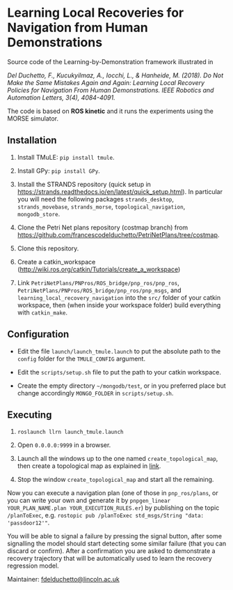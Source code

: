 # Learning Local Recoveries for Navigation from Human Demonstrations
Source code of the Learning-by-Demonstration framework illustrated in 

*Del Duchetto, F., Kucukyilmaz, A., Iocchi, L., & Hanheide, M. (2018). Do Not Make the Same Mistakes Again and Again: Learning Local Recovery Policies for Navigation From Human Demonstrations. IEEE Robotics and Automation Letters, 3(4), 4084-4091.*

The code is based on **ROS kinetic** and it runs the experiments using the MORSE simulator.

## Installation
1. Install TMuLE: `pip install tmule`.

2. Install GPy: `pip install GPy`.

3. Install the STRANDS repository (quick setup in https://strands.readthedocs.io/en/latest/quick_setup.html). In particular you will need the following packages `strands_desktop`, `strands_movebase`, `strands_morse`, `topological_navigation`, `mongodb_store`.

4. Clone the Petri Net plans repository (costmap branch) from https://github.com/francescodelduchetto/PetriNetPlans/tree/costmap.

5. Clone this repository.

7. Create a catkin_workspace (http://wiki.ros.org/catkin/Tutorials/create_a_workspace)

6. Link `PetriNetPlans/PNPros/ROS_bridge/pnp_ros/pnp_ros`, `PetriNetPlans/PNPros/ROS_bridge/pnp_ros/pnp_msgs`, and `learning_local_recovery_navigation` into the `src/` folder of your catkin workspace, then (when inside your workspace folder) build everything with `catkin_make`.

## Configuration
- Edit the file `launch/launch_tmule.launch` to put the absolute path to the `config` folder for the `TMULE_CONFIG` argument.

- Edit the `scripts/setup.sh` file to put the path to your catkin workspace.

- Create the empty directory `~/mongodb/test`, or in you preferred place but change accordingly `MONGO_FOLDER` in `scripts/setup.sh`.

## Executing

1. `roslaunch llrn launch_tmule.launch`

2. Open `0.0.0.0:9999` in a browser.

3. Launch all the windows up to the one named `create_topological_map`, then create a topological map as explained in [link](link).

4. Stop the window `create_topological_map` and start all the remaining.

Now you can execute a navigation plan (one of those in `pnp_ros/plans`, or you can write your own and generate it by `pnpgen_linear YOUR_PLAN_NAME.plan YOUR_EXECUTION_RULES.er`) by publishing on the topic `/planToExec`, e.g. `rostopic pub /planToExec std_msgs/String "data: 'passdoor12'"`.

You will be able to signal a failure by pressing the signal button, after some signalling the model should start detecting some similar failure (that you can discard or confirm). After a confirmation you are asked to demonstrate a recovery trajectory that will be automatically used to learn the recovery regression model.


Maintainer: fdelduchetto@lincoln.ac.uk
